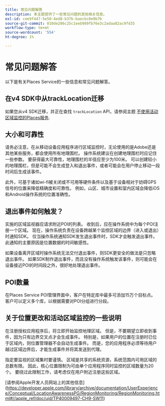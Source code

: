 ```yaml
---
title: 常见问题解答
description: 本主题提供了一些常见问题的其他相关信息。
exl-id: cee9f447-5e50-4ed8-b37b-baecbc0e9b7b
source-git-commit: 010de286c25c1eeb989fb76e3c2adaa82ac9fd35
workflow-type: tm+mt
source-wordcount: '554'
ht-degree: 1%

---
```


# 常见问题解答

以下是有关Places Service的一些信息和常见问题解答。

## 在v4 SDK中从trackLocation迁移

如果您从v4 SDK迁移，并正在查找 `trackLocation` API，请参阅主题 [不使用活动区域监控的Places服务](use-places-without-active-monitoring.md).

## 大小和可靠性

请务必注意，在从移动设备应用程序进行区域监控时，无论使用的是Adobe还是其他某些服务，都会使用所有地理围栏。 操作系统建议在创建地理围栏时应记住一些参数。 要获得最大可靠性，地理围栏的半径应至少为100米。 可以创建较小的地理围栏，但是可能不会生成登入和退出事件，或者可能会在用户停止移动一段时间后生成该事件。

此外，可基于诸如wi-fi被关闭或不可用等硬件条件以及基于设备相对于妨碍GPS信号的位置来降低精确度和可靠性。 例如，山区、城市设置和室内区域会降低iOS和Android操作系统的位置准确性。

## 退出事件如何触发？

实施的区域监视器应请求附近POI的列表。 收到后，应在操作系统中为每个POI注册一个区域。 现在，操作系统负责在设备跨越某个监控区域的边界（进入或退出）时通知SDK。 仅当操作系统通知SDK发生退出事件时，SDK才会触发退出事件。 此通知的主要原因是位置数据的时间敏感性。

如果设备离开区域时操作系统无法交付退出事件，则SDK更安全的做法是只忽略退出事件。 如果SDK制作退出事件，而且没有操作系统触发该事件，则可能会在设备接近POI的时间段之外，很好地处理退出事件。

## POI数量

在Places Service POI管理界面中，客户在特定库中最多可添加15万个目标点。 客户可以定义多个库，以根据需要对POI分组进行分段。

## 关于位置更改和活动区域监控的一些说明

在注册授权应用程序后，将立即开始监控地理区域。 但是，不要期望立即收到事件，因为只有边界交叉点才会生成事件。 特别是，如果用户的位置在注册时已位于区域内，则位置管理器不会自动生成事件。 而是，您的应用程序必须等待用户越过区域边界后，才能生成事件并将其发送到代理。

指定要监视的区域集时要谨慎。 区域是共享的系统资源，系统范围内可用区域的总数有限。 因此，核心位置限制为可由单个应用程序同时监控的区域数量为20个。 要绕过此限制工作，请考虑仅在用户附近注册这些区域。

[请参阅Apple开发人员网站上的其他信息] (https://developer.apple.com/library/archive/documentation/UserExperience/Conceptual/LocationAwarenessPG/RegionMonitoring/RegionMonitoring.html#//apple_ref/doc/uid/TP40009497-CH9-SW11)
